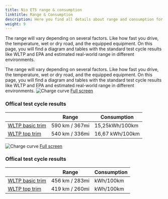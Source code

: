 ```yaml
---
title: Nio ET5 range & consumption
linktitle: Range & Consumption
description: Here you find all details about range and consumption for Nio ET5.
weight: 9
---
```

<!-- markdownlint-disable MD033 -->

The range will vary depending on several factors. Like how fast you drive, the temperature, wet or dry road, and the equipped equipment. On this page, you will find a diagram and tables with the standard test cycle results like WLTP and EPA and estimated real-world range in different environments. 

The range will vary depending on several factors. Like how fast you drive, the temperature, wet or dry road, and the equipped equipment. On this page, you will find a diagram and tables with the standard test cycle results like WLTP and EPA and estimated real-world range in different environments. 
![Charge curve](../range_1.svg  "Range information")
[Full screen](../range_1.svg)

### Offical test cycle results


| | Range  | Consumption  |
|----|-----|------|
| [WLTP basic trim](../../../../../guides/understandingrange/wltp/) | 590 km / 367mi |15,25kWh/100km | 
| [WLTP top trim](../../../../../guides/understandingrange/wltp/) | 540 km / 336mi | 16,67 kWh/100km | 
![Charge curve](../range_2.svg  "Range information")
[Full screen](../range_2.svg)

### Offical test cycle results


| | Range  | Consumption  |
|----|-----|------|
| [WLTP basic trim](../../../../../guides/understandingrange/wltp/) | 456 km / 283mi |kWh/100km | 
| [WLTP top trim](../../../../../guides/understandingrange/wltp/) | 419 km / 260mi |  kWh/100km | 

